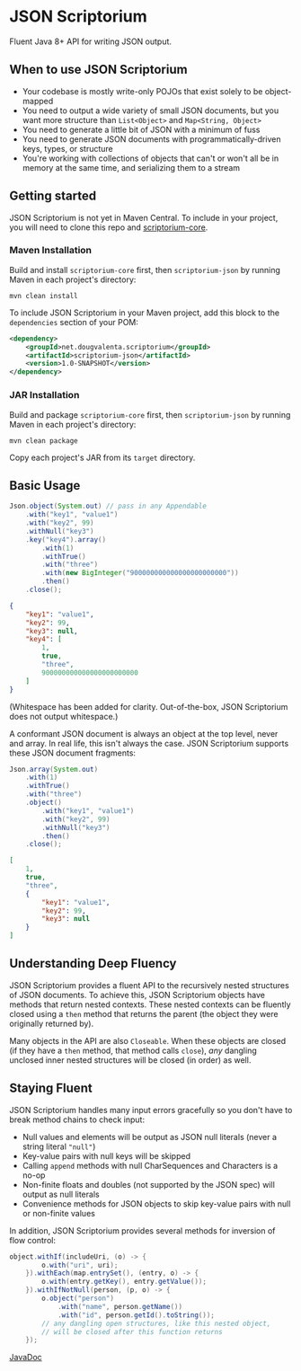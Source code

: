 # JSON Scriptorium
Fluent Java 8+ API for writing JSON output.

## When to use JSON Scriptorium
- Your codebase is mostly write-only POJOs that exist solely to be
object-mapped
- You need to output a wide variety of small JSON documents, but you
want more structure than `List<Object>` and `Map<String, Object>`
- You need to generate a little bit of JSON with a minimum of
fuss
- You need to generate JSON documents with programmatically-driven
keys, types, or structure
- You're working with collections of objects that can't or won't
all be in memory at the same time, and serializing them to a stream

## Getting started
JSON Scriptorium is not yet in Maven Central. To include in your
project, you will need to clone this repo and
[scriptorium-core](https://github.com/dougvalenta/scriptorium-core).

### Maven Installation
Build and install `scriptorium-core` first, then `scriptorium-json` by
running Maven in each project's directory:

```
mvn clean install
```

To include JSON Scriptorium in your Maven project, add this block
to the `dependencies` section of your POM:

``` xml
<dependency>
    <groupId>net.dougvalenta.scriptorium</groupId>
    <artifactId>scriptorium-json</artifactId>
    <version>1.0-SNAPSHOT</version>
</dependency>
```

### JAR Installation
Build and package `scriptorium-core` first, then `scriptorium-json` by
running Maven in each project's directory:

```
mvn clean package
```

Copy each project's JAR from its `target` directory.

## Basic Usage

``` Java
Json.object(System.out) // pass in any Appendable
    .with("key1", "value1")
    .with("key2", 99)
    .withNull("key3")
    .key("key4").array()
        .with(1)
        .withTrue()
        .with("three")
        .with(new BigInteger("900000000000000000000000"))
        .then()
    .close();
```

``` JSON
{
    "key1": "value1",
    "key2": 99,
    "key3": null,
    "key4": [
        1,
        true,
        "three",
        900000000000000000000000
    ]
}
```

(Whitespace has been added for clarity. Out-of-the-box, JSON Scriptorium
does not output whitespace.)

A conformant JSON document is always an object at the top level, never
and array. In real life, this isn't always the case. JSON Scriptorium
supports these JSON document fragments:

``` Java
Json.array(System.out)
    .with(1)
    .withTrue()
    .with("three")
    .object()
        .with("key1", "value1")
        .with("key2", 99)
        .withNull("key3")
        .then()
    .close();
```

``` JSON
[
    1,
    true,
    "three",
    {
        "key1": "value1",
        "key2": 99,
        "key3": null
    }
]
```

## Understanding Deep Fluency
JSON Scriptorium provides a fluent API to the recursively nested
structures of JSON documents. To achieve this, JSON Scriptorium
objects have methods that return nested contexts. These nested
contexts can be fluently closed using a `then` method that returns
the parent (the object they were originally returned by).

Many objects in the API are also `Closeable`. When these objects are
closed (if they have a `then` method, that method calls `close`),
*any* dangling unclosed inner nested structures will be closed (in
order) as well.

## Staying Fluent
JSON Scriptorium handles many input errors gracefully so you don't
have to break method chains to check input:
- Null values and elements will be output as JSON null literals
(never a string literal `"null"`)
- Key-value pairs with null keys will be skipped
- Calling `append` methods with null CharSequences and Characters is a no-op
- Non-finite floats and doubles (not supported by the JSON spec)
will output as null literals
- Convenience methods for JSON objects to skip key-value pairs with
null or non-finite values

In addition, JSON Scriptorium provides several methods for inversion
of flow control:

``` Java
object.withIf(includeUri, (o) -> {
        o.with("uri", uri);
    }).withEach(map.entrySet(), (entry, o) -> {
        o.with(entry.getKey(), entry.getValue());
    }).withIfNotNull(person, (p, o) -> {
        o.object("person")
            .with("name", person.getName())
            .with("id", person.getId().toString());
        // any dangling open structures, like this nested object,
        // will be closed after this function returns
    });
```

[JavaDoc](https://dougvalenta.github.io/scriptorium-json/apidocs)
